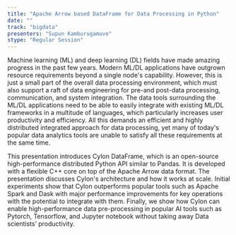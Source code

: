```yaml
---
title: "Apache Arrow based DataFrame for Data Processing in Python"
date: "" 
track: "bigdata"
presenters: "Supun Kamburugamuve"
stype: "Regular Session"
---
```

Machine learning (ML) and deep learning (DL) fields have made amazing progress in the past few years. Modern ML/DL applications have outgrown resource requirements beyond a single node's capability. However, this is just a small part of the overall data processing environment, which must also support a raft of data engineering for pre-and post-data processing, communication, and system integration. The data tools surrounding the ML/DL applications need to be able to easily integrate with existing ML/DL frameworks in a multitude of languages, which particularly increases user productivity and efficiency. All this demands an efficient and highly distributed integrated approach for data processing, yet many of today's popular data analytics tools are unable to satisfy all these requirements at the same time.
 

 This presentation introduces Cylon DataFrame, which is an open-source high-performance distributed Python API similar to Pandas. It is developed with a flexible C++ core on top of the Apache Arrow data format. The presentation discusses Cylon's architecture and how it works at scale. Initial experiments show that Cylon outperforms popular tools such as Apache Spark and Dask with major performance improvements for key operations with the potential to integrate with them. Finally, we show how Cylon can enable high-performance data pre-processing in popular AI tools such as Pytorch, Tensorflow, and Jupyter notebook without taking away Data scientists’ productivity.